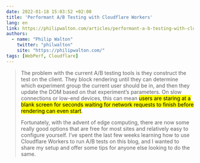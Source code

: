 ```yaml
---
date: 2022-01-18 15:03:52 +02:00
title: 'Performant A/B Testing with Cloudflare Workers'
lang: en
link: https://philipwalton.com/articles/performant-a-b-testing-with-cloudflare-workers/
authors:
  - name: "Philip Walton"
    twitter: "philwalton"
    site: "https://philipwalton.com/"
tags: [WebPerf, Cloudflare]
---
```


> The problem with the current A/B testing tools is they construct the test on the client. They block rendering until they can determine which experiment group the current user should be in, and then they update the DOM based on that experiment’s parameters. On slow connections or low-end devices, this can mean <mark>users are staring at a blank screen for seconds waiting for network requests to finish before rendering can even start</mark>.
> 
> Fortunately, with the advent of edge computing, there are now some really good options that are free for most sites and relatively easy to configure yourself. I’ve spent the last few weeks learning how to use Cloudflare Workers to run A/B tests on this blog, and I wanted to share my setup and offer some tips for anyone else looking to do the same.
